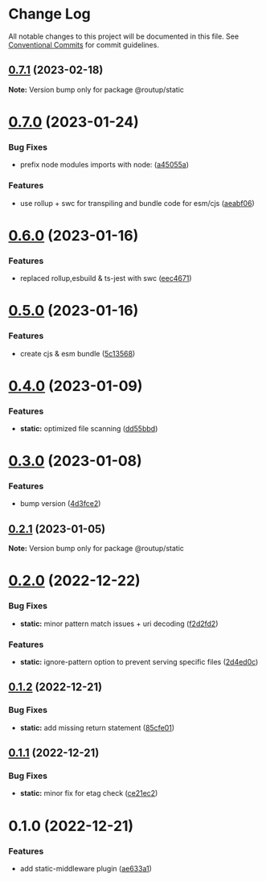 # Change Log

All notable changes to this project will be documented in this file.
See [Conventional Commits](https://conventionalcommits.org) for commit guidelines.

## [0.7.1](https://github.com/Tada5hi/routup/compare/@routup/static@0.7.0...@routup/static@0.7.1) (2023-02-18)

**Note:** Version bump only for package @routup/static





# [0.7.0](https://github.com/Tada5hi/routup/compare/@routup/static@0.6.0...@routup/static@0.7.0) (2023-01-24)


### Bug Fixes

* prefix node modules imports with node: ([a45055a](https://github.com/Tada5hi/routup/commit/a45055a15d09e4e299c6772ff2d385f9f62468ad))


### Features

* use rollup + swc for transpiling and bundle code for esm/cjs ([aeabf06](https://github.com/Tada5hi/routup/commit/aeabf06d2372f315bdbe33546ea5dacb74ce6d9d))





# [0.6.0](https://github.com/Tada5hi/routup/compare/@routup/static@0.5.0...@routup/static@0.6.0) (2023-01-16)


### Features

* replaced rollup,esbuild & ts-jest with swc ([eec4671](https://github.com/Tada5hi/routup/commit/eec46710781894532b9be0b0b9d1b911f0c7e937))





# [0.5.0](https://github.com/Tada5hi/routup/compare/@routup/static@0.4.0...@routup/static@0.5.0) (2023-01-16)


### Features

* create cjs & esm bundle ([5c13568](https://github.com/Tada5hi/routup/commit/5c135687d9dc6e7c38905d8e742029064454ab43))





# [0.4.0](https://github.com/Tada5hi/routup/compare/@routup/static@0.3.0...@routup/static@0.4.0) (2023-01-09)


### Features

* **static:** optimized file scanning ([dd55bbd](https://github.com/Tada5hi/routup/commit/dd55bbdee65d793c8cb71bfaed6e6b0f9b6263bd))





# [0.3.0](https://github.com/Tada5hi/routup/compare/@routup/static@0.2.1...@routup/static@0.3.0) (2023-01-08)


### Features

* bump version ([4d3fce2](https://github.com/Tada5hi/routup/commit/4d3fce2941ce56fa86dc789b81021fffb4a5424c))





## [0.2.1](https://github.com/Tada5hi/routup/compare/@routup/static@0.2.0...@routup/static@0.2.1) (2023-01-05)

**Note:** Version bump only for package @routup/static





# [0.2.0](https://github.com/Tada5hi/routup/compare/@routup/static@0.1.2...@routup/static@0.2.0) (2022-12-22)


### Bug Fixes

* **static:** minor pattern match issues + uri decoding ([f2d2fd2](https://github.com/Tada5hi/routup/commit/f2d2fd26c3da6ee8ac9f10e90ff170b5fb6ebbc5))


### Features

* **static:** ignore-pattern option to prevent serving specific files ([2d4ed0c](https://github.com/Tada5hi/routup/commit/2d4ed0ca6cdd82671e0d26a6ca33b2fb9ffaa9de))





## [0.1.2](https://github.com/Tada5hi/routup/compare/@routup/static@0.1.1...@routup/static@0.1.2) (2022-12-21)


### Bug Fixes

* **static:** add missing return statement ([85cfe01](https://github.com/Tada5hi/routup/commit/85cfe01a7f2f4c10199394cd5eb56839ab28cacb))





## [0.1.1](https://github.com/Tada5hi/routup/compare/@routup/static@0.1.0...@routup/static@0.1.1) (2022-12-21)


### Bug Fixes

* **static:** minor fix for etag check ([ce21ec2](https://github.com/Tada5hi/routup/commit/ce21ec2fd7264c116c99d773c73caeaf12bbdbae))





# 0.1.0 (2022-12-21)


### Features

* add static-middleware plugin ([ae633a1](https://github.com/Tada5hi/routup/commit/ae633a18530a236257780c0a4bffc926f93381a1))
